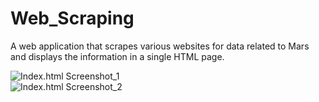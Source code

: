 # Web_Scraping
A web application that scrapes various websites for data related to Mars and displays the information in a single HTML page.

![Index.html Screenshot_1](https://github.com/minsom/Web_Scraping/marsCapture_1.png)
<br>
![Index.html Screenshot_2](https://github.com/minsom/Web_Scraping/marsCapture_2.png)
